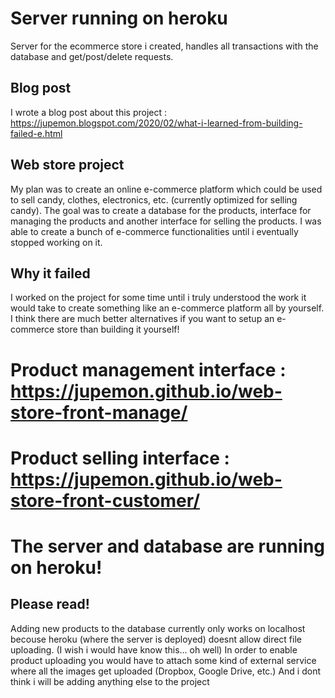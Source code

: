 # Server running on heroku
Server for the ecommerce store i created, handles all transactions with the database and get/post/delete requests.

## Blog post

I wrote a blog post about this project : https://jupemon.blogspot.com/2020/02/what-i-learned-from-building-failed-e.html

## Web store project
My plan was to create an online e-commerce platform which could be used to sell candy, clothes, electronics, etc. (currently optimized for selling candy). The goal was to create a database for the products, interface for managing the products and another interface for selling the products. I was able to create a bunch of e-commerce functionalities until i eventually stopped working on it.

## Why it failed
I worked on the project for some time until i truly understood the work it would take to create something like an e-commerce platform all by yourself. I think there are much better alternatives if you want to setup an e-commerce store than building it yourself!

# Product management interface : https://jupemon.github.io/web-store-front-manage/
# Product selling interface : https://jupemon.github.io/web-store-front-customer/
# The server and database are running on heroku!

## Please read!
Adding new products to the database currently only works on localhost becouse heroku (where the server is deployed) doesnt allow direct file uploading. (I wish i would have know this... oh well) In order to enable product uploading you would have to attach some kind of external service where all the images get uploaded (Dropbox, Google Drive, etc.) And i dont think i will be adding anything else to the project

